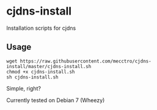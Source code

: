 # cjdns-install
Installation scripts for cjdns

Usage
-----
    wget https://raw.githubusercontent.com/mecctro/cjdns-install/master/cjdns-install.sh
    chmod +x cjdns-install.sh
    sh cjdns-install.sh

Simple, right?

Currently tested on Debian 7 (Wheezy)
